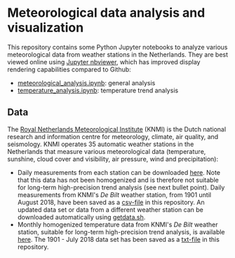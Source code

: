 # Meteorological data analysis and visualization

This repository contains some Python Jupyter notebooks to analyze various meteorological data from weather stations in the Netherlands. They are best viewed online using [Jupyter nbviewer](https://nbviewer.jupyter.org/), which has improved display rendering capabilities compared to Github:

- [meteorological_analysis.ipynb](https://nbviewer.jupyter.org/github/gmalim/meteorological_analysis/blob/master/meteorological_analysis.ipynb): general analysis
- [temperature_analysis.ipynb](https://nbviewer.jupyter.org/github/gmalim/meteorological_analysis/blob/master/temperature_analysis.ipynb): temperature trend analysis

## Data

The [Royal Netherlands Meteorological Institute](https://www.knmi.nl) (KNMI) is the Dutch national research and information centre for meteorology, climate, air quality, and seismology. KNMI operates 35 automatic weather stations in the Netherlands that measure various meteorological data (temperature, sunshine, cloud cover and visibility, air pressure, wind and precipitation): 

- Daily measurements from each station can be downloaded [here](http://www.sciamachy-validation.org/climatology/daily_data/selection.cgi). Note that this data has not been homogenized and is therefore not suitable for long-term high-precision trend analysis (see next bullet point). Daily measurements from KNMI's *De Bilt* weather station, from 1901 until August 2018, have been saved as a [csv-file](KNMI_DeBilt_alldata.csv) in this repository. An updated data set or data from a different weather station can be downloaded automatically using [getdata.sh](getdata.sh). 
- Monthly homogenized temperature data from KNMI's *De Bilt* weather station, suitable for long-term high-precision trend analysis, is available [here](http://projects.knmi.nl/klimatologie/onderzoeksgegevens/homogeen_260/tg_hom_mnd260.txt). The 1901 - July 2018 data set has been saved as a [txt-file](tg_hom_mnd260.txt) in this repository.